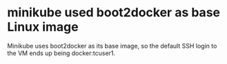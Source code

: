 # minikube used boot2docker as base Linux image

Minikube uses boot2docker as its base image, so the default SSH login to the VM ends up being docker:tcuser1.
